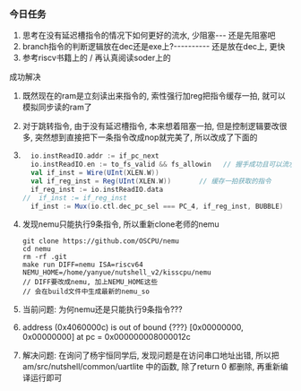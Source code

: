 ### 今日任务

1. 思考在没有延迟槽指令的情况下如何更好的流水, 少阻塞--- 还是先阻塞吧
2. branch指令的判断逻辑放在dec还是exe上?----------  还是放在dec上, 更快
3. 参考riscv书籍上的 / 再认真阅读soder上的



成功解决

1. 既然现在的ram是立刻读出来指令的, 索性强行加reg把指令缓存一拍, 就可以模拟同步读的ram了

2. 对于跳转指令, 由于没有延迟槽指令, 本来想着阻塞一拍, 但是控制逻辑要改很多, 突然想到直接把下一条指令改成nop就完美了, 所以改成了下面的

3. ```scala
     io.instReadIO.addr := if_pc_next
     io.instReadIO.en := to_fs_valid && fs_allowin   // 握手成功且可以流水才读指令
     val if_inst = Wire(UInt(XLEN.W))
     val if_reg_inst = Reg(UInt(XLEN.W))       // 缓存一拍获取的指令
     if_reg_inst := io.instReadIO.data
   //  if_inst := if_reg_inst
     if_inst := Mux(io.ctl.dec_pc_sel === PC_4, if_reg_inst, BUBBLE)     // 如果是跳转指令, 强行改成nop
   ```

4. 发现nemu只能执行9条指令, 所以重新clone老师的nemu

     ```
     git clone https://github.com/OSCPU/nemu  
     cd nemu
     rm -rf .git
     make run DIFF=nemu ISA=riscv64 NEMU_HOME=/home/yanyue/nutshell_v2/kisscpu/nemu
     // DIFF要改成nemu, 加上NEMU_HOME这些
     // 会在build文件中生成最新的nemu_so
     ```

5. 当前问题: 为何nemu还是只能执行9条指令???

6. address (0x4060000c) is out of bound {???} [0x00000000, 0x00000000] at pc = 0x000000008000012c

7. 解决问题: 在询问了杨宇恒同学后, 发现问题是在访问串口地址出错, 所以把am/src/nutshell/common/uartlite 中的函数, 除了return 0 都删除, 再重新编译运行即可

